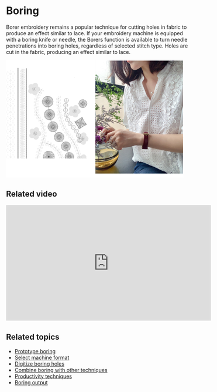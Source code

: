 # Boring

Borer embroidery remains a popular technique for cutting holes in fabric to produce an effect similar to lace. If your embroidery machine is equipped with a boring knife or needle, the Borers function is available to turn needle penetrations into boring holes, regardless of selected stitch type. Holes are cut in the fabric, producing an effect similar to lace.

![mixed00026.png](assets/mixed00026.png)

## Related video

<iframe src="https://www.youtube.com/embed/ln4-d1xSchs" frameborder="0" 
		 allow="accelerometer; autoplay; clipboard-write; encrypted-media; gyroscope; picture-in-picture" 
		 allowfullscreen="" style="width: 560px; height: 315px;">

</iframe>

## Related topics

- [Prototype boring](Prototype_boring)
- [Select machine format](Select_machine_format)
- [Digitize boring holes](Digitize_boring_holes)
- [Combine boring with other techniques](Combine_boring_with_other_techniques)
- [Productivity techniques](Productivity_techniques)
- [Boring output](Boring_output)
